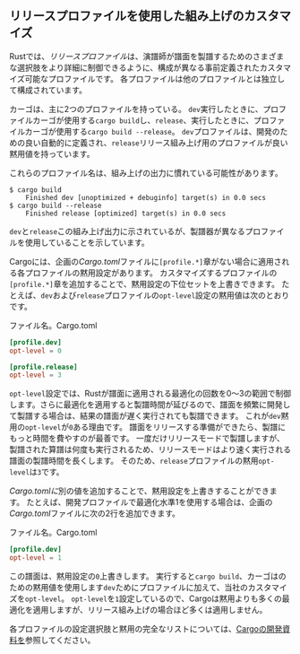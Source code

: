 ## リリースプロファイルを使用した組み上げのカスタマイズ

Rustでは、*リリースプロファイル*は、演譜師が譜面を製譜するためのさまざまな選択肢をより詳細に制御できるように、構成が異なる事前定義されたカスタマイズ可能なプロファイルです。
各プロファイルは他のプロファイルとは独立して構成されています。

カーゴは、主に2つのプロファイルを持っている。 `dev`実行したときに、プロファイルカーゴが使用する`cargo build`し、`release`、実行したときに、プロファイルカーゴが使用する`cargo build --release`。
`dev`プロファイルは、開発のための良い自動的に定義され、`release`リリース組み上げ用のプロファイルが良い黙用値を持っています。

これらのプロファイル名は、組み上げの出力に慣れている可能性があります。

```text
$ cargo build
    Finished dev [unoptimized + debuginfo] target(s) in 0.0 secs
$ cargo build --release
    Finished release [optimized] target(s) in 0.0 secs
```

`dev`と`release`この組み上げ出力に示されているが、製譜器が異なるプロファイルを使用していることを示しています。

Cargoには、企画の*Cargo.toml*ファイルに`[profile.*]`章がない場合に適用される各プロファイルの黙用設定があります。
カスタマイズするプロファイルの`[profile.*]`章を追加することで、黙用設定の下位セットを上書きできます。
たとえば、`dev`および`release`プロファイルの`opt-level`設定の黙用値は次のとおりです。

<span class="filename">ファイル名。Cargo.toml</span>

```toml
[profile.dev]
opt-level = 0

[profile.release]
opt-level = 3
```

`opt-level`設定では、Rustが譜面に適用される最適化の回数を0〜3の範囲で制御します。さらに最適化を適用すると製譜時間が延びるので、譜面を頻繁に開発して製譜する場合は、結果の譜面が遅く実行されても製譜できます。
これが`dev`黙用の`opt-level`が`0`ある理由です。
譜面をリリースする準備ができたら、製譜にもっと時間を費やすのが最善です。
一度だけリリースモードで製譜しますが、製譜された算譜は何度も実行されるため、リリースモードはより速く実行される譜面の製譜時間を長くします。
そのため、`release`プロファイルの黙用`opt-level`は`3`です。

*Cargo.tomlに*別の値を追加することで、黙用設定を上書きすることができます。
たとえば、開発プロファイルで最適化水準1を使用する場合は、企画の*Cargo.toml*ファイルに次の2行を追加できます。

<span class="filename">ファイル名。Cargo.toml</span>

```toml
[profile.dev]
opt-level = 1
```

この譜面は、黙用設定の`0`上書きします。
実行すると`cargo build`、カーゴはのための黙用値を使用します`dev`ためにプロファイルに加えて、当社のカスタマイズを`opt-level`。
`opt-level`を`1`設定しているので、Cargoは黙用よりも多くの最適化を適用しますが、リリース組み上げの場合ほど多くは適用しません。

各プロファイルの設定選択肢と黙用の完全なリストについては、[Cargoの開発資料を](https://doc.rust-lang.org/cargo/)参照してください。
